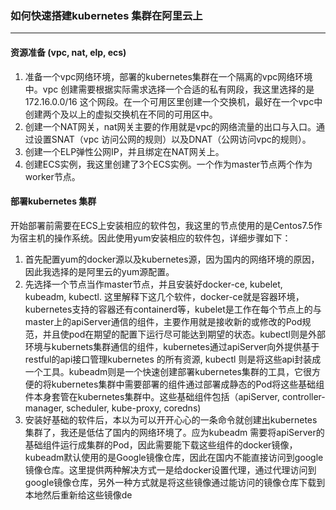 ### 如何快速搭建kubernetes 集群在阿里云上
----
#### 资源准备 (vpc, nat, elp, ecs)
1. 准备一个vpc网络环境，部署的kubernetes集群在一个隔离的vpc网络环境中。vpc 创建需要根据实际需求选择一个合适的私有网段，我这里选择的是172.16.0.0/16 这个网段。在一个可用区里创建一个交换机，最好在一个vpc中创建两个及以上的虚拟交换机在不同的可用区中。
2. 创建一个NAT网关，nat网关主要的作用就是vpc的网络流量的出口与入口。通过设置SNAT（vpc 访问公网的规则）以及DNAT（公网访问vpc的规则）。
3. 创建一个ELP弹性公网IP，并且绑定在NAT网关上。
4.  创建ECS实例，我这里创建了3个ECS实例。一个作为master节点两个作为worker节点。
####  部署kubernetes 集群
开始部署前需要在ECS上安装相应的软件包，我这里的节点使用的是Centos7.5作为宿主机的操作系统。因此使用yum安装相应的软件包，详细步骤如下：
1.  首先配置yum的docker源以及kubernetes源，因为国内的网络环境的原因，因此我选择的是阿里云的yum源配置。
2. 先选择一个节点当作master节点，并且安装好docker-ce, kubelet, kubeadm,  kubectl. 这里解释下这几个软件，docker-ce就是容器环境，kubernetes支持的容器还有containerd等，kubelet是工作在每个节点上的与master上的apiServer通信的组件，主要作用就是接收新的或修改的Pod规范，并且使pod在期望的配置下运行尽可能达到期望的状态。kubectl则是外部环境与kubernets集群通信的组件，kubernetes通过apiServer向外提供基于restful的api接口管理kubernetes 的所有资源, kubectl 则是将这些api封装成一个工具。kubeadm则是一个快速创建部署kubernetes集群的工具，它很方便的将kubernetes集群中需要部署的组件通过部署成静态的Pod将这些基础组件本身套管在kubernetes集群中。这些基础组件包括（apiServer, controller-manager,  scheduler,  kube-proxy, coredns)
3. 安装好基础的软件后，本以为可以开开心心的一条命令就创建出kubernetes 集群了，我还是低估了国内的网络环境了。应为kubeadm 需要将apiServer的基础组件运行成集群的Pod，因此需要能下载这些组件的docker镜像，kubeadm默认使用的是Google镜像仓库，因此在国内不能直接访问到google镜像仓库。这里提供两种解决方式一是给docker设置代理，通过代理访问到google镜像仓库，另外一种方式就是将这些镜像通过能访问的镜像仓库下载到本地然后重新给这些镜像de
<!--stackedit_data:
eyJoaXN0b3J5IjpbLTE2OTA5OTM3NTIsLTE1NDM5Mzc3MTksMj
EyMTM0MzY5NSwyMTg3NTgzMDcsMTUxMTA2MzY0MCwyNDYzMjg0
MjddfQ==
-->